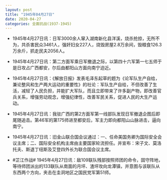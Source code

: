 ```yaml
---
layout: post
title: "1945年04月27日"
date: 2020-04-27
categories: 全面抗战(1937-1945)
---
```


<meta name="referrer" content="no-referrer" />

- 1945年4月27日讯：日军3000余人窜入湖南新化县洋溪，烧杀抢掠，无所不为，共杀害民众3461人，强奸妇女227人，烧毁房屋2.8万余间，毁粮食126.3万余斤，抓走民夫2056人。 

- 1945年4月27日讯：第二方面军乘日军撤退之际，以第四十六军第一七五师于是日攻占广西都安，尔后由都阳山方面向南宁迫近。 

- 1945年4月27日讯：《解放日报》发表毛泽东起草的题为《论军队生产自给，兼论整风和生产两大运动的重要性》的社论：军队生产自给，不但改善了生活，减轻了人民负担，并能扩大军队，而且立即带来了许多副产物，即改善官兵关系，增强劳动观念，增强纪律性，改善军民关系，促进人民的大生产运动。 

- 1945年4月27日讯：我驻广西的第2方面军第一线部队发现日军撤退企图后即尾随追击。第46军的第175师进至都安后，军主力即向都阳山山脉进击，逼向南宁。 

- 1945年4月27日讯：旧金山联合国会议通过：一、任命美国务卿为国际安全会议主席；二、国际安全机构主席由主要国家轮流担任。并宣布：宋子文、莫洛托夫、斯退丁纽斯及艾登四外长为联合国会议主席。 

- #芷江作战# 1945年4月27日讯：敌109联队残部按照师团的命令，固守阵地，等待师团派出的133联队从南面的月坪、渣坪攻向龙潭镇，并意图与该联队从东西两个方向，夹击在圭洞地区之国民党军第51师。 

